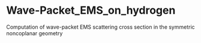 # Wave-Packet_EMS_on_hydrogen
Computation of wave-packet EMS scattering cross section in the symmetric noncoplanar geometry
